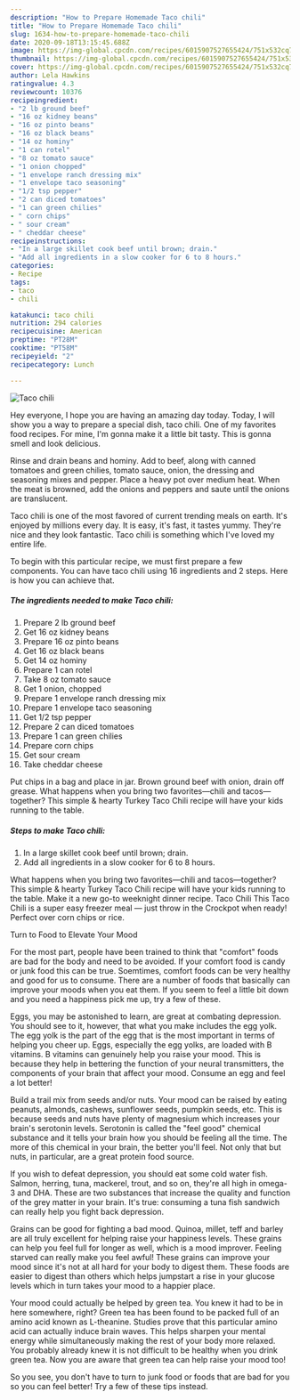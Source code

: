 ```yaml
---
description: "How to Prepare Homemade Taco chili"
title: "How to Prepare Homemade Taco chili"
slug: 1634-how-to-prepare-homemade-taco-chili
date: 2020-09-18T13:15:45.688Z
image: https://img-global.cpcdn.com/recipes/6015907527655424/751x532cq70/taco-chili-recipe-main-photo.jpg
thumbnail: https://img-global.cpcdn.com/recipes/6015907527655424/751x532cq70/taco-chili-recipe-main-photo.jpg
cover: https://img-global.cpcdn.com/recipes/6015907527655424/751x532cq70/taco-chili-recipe-main-photo.jpg
author: Lela Hawkins
ratingvalue: 4.3
reviewcount: 10376
recipeingredient:
- "2 lb ground beef"
- "16 oz kidney beans"
- "16 oz pinto beans"
- "16 oz black beans"
- "14 oz hominy"
- "1 can rotel"
- "8 oz tomato sauce"
- "1 onion chopped"
- "1 envelope ranch dressing mix"
- "1 envelope taco seasoning"
- "1/2 tsp pepper"
- "2 can diced tomatoes"
- "1 can green chilies"
- " corn chips"
- " sour cream"
- " cheddar cheese"
recipeinstructions:
- "In a large skillet cook beef until brown; drain."
- "Add all ingredients in a slow cooker for 6 to 8 hours."
categories:
- Recipe
tags:
- taco
- chili

katakunci: taco chili 
nutrition: 294 calories
recipecuisine: American
preptime: "PT28M"
cooktime: "PT58M"
recipeyield: "2"
recipecategory: Lunch

---
```



![Taco chili](https://img-global.cpcdn.com/recipes/6015907527655424/751x532cq70/taco-chili-recipe-main-photo.jpg)

Hey everyone, I hope you are having an amazing day today. Today, I will show you a way to prepare a special dish, taco chili. One of my favorites food recipes. For mine, I'm gonna make it a little bit tasty. This is gonna smell and look delicious.

Rinse and drain beans and hominy. Add to beef, along with canned tomatoes and green chilies, tomato sauce, onion, the dressing and seasoning mixes and pepper. Place a heavy pot over medium heat. When the meat is browned, add the onions and peppers and saute until the onions are translucent.

Taco chili is one of the most favored of current trending meals on earth. It's enjoyed by millions every day. It is easy, it's fast, it tastes yummy. They're nice and they look fantastic. Taco chili is something which I've loved my entire life.


To begin with this particular recipe, we must first prepare a few components. You can have taco chili using 16 ingredients and 2 steps. Here is how you can achieve that.

<!--inarticleads1-->

##### The ingredients needed to make Taco chili:

1. Prepare 2 lb ground beef
1. Get 16 oz kidney beans
1. Prepare 16 oz pinto beans
1. Get 16 oz black beans
1. Get 14 oz hominy
1. Prepare 1 can rotel
1. Take 8 oz tomato sauce
1. Get 1 onion, chopped
1. Prepare 1 envelope ranch dressing mix
1. Prepare 1 envelope taco seasoning
1. Get 1/2 tsp pepper
1. Prepare 2 can diced tomatoes
1. Prepare 1 can green chilies
1. Prepare  corn chips
1. Get  sour cream
1. Take  cheddar cheese


Put chips in a bag and place in jar. Brown ground beef with onion, drain off grease. What happens when you bring two favorites—chili and tacos—together? This simple &amp; hearty Turkey Taco Chili recipe will have your kids running to the table. 

<!--inarticleads2-->

##### Steps to make Taco chili:

1. In a large skillet cook beef until brown; drain.
1. Add all ingredients in a slow cooker for 6 to 8 hours.


What happens when you bring two favorites—chili and tacos—together? This simple &amp; hearty Turkey Taco Chili recipe will have your kids running to the table. Make it a new go-to weeknight dinner recipe. Taco Chili This Taco Chili is a super easy freezer meal — just throw in the Crockpot when ready! Perfect over corn chips or rice. 

Turn to Food to Elevate Your Mood


For the most part, people have been trained to think that "comfort" foods are bad for the body and need to be avoided. If your comfort food is candy or junk food this can be true. Soemtimes, comfort foods can be very healthy and good for us to consume. There are a number of foods that basically can improve your moods when you eat them. If you seem to feel a little bit down and you need a happiness pick me up, try a few of these.

Eggs, you may be astonished to learn, are great at combating depression. You should see to it, however, that what you make includes the egg yolk. The egg yolk is the part of the egg that is the most important in terms of helping you cheer up. Eggs, especially the egg yolks, are loaded with B vitamins. B vitamins can genuinely help you raise your mood. This is because they help in bettering the function of your neural transmitters, the components of your brain that affect your mood. Consume an egg and feel a lot better!

Build a trail mix from seeds and/or nuts. Your mood can be raised by eating peanuts, almonds, cashews, sunflower seeds, pumpkin seeds, etc. This is because seeds and nuts have plenty of magnesium which increases your brain's serotonin levels. Serotonin is called the "feel good" chemical substance and it tells your brain how you should be feeling all the time. The more of this chemical in your brain, the better you'll feel. Not only that but nuts, in particular, are a great protein food source.

If you wish to defeat depression, you should eat some cold water fish. Salmon, herring, tuna, mackerel, trout, and so on, they're all high in omega-3 and DHA. These are two substances that increase the quality and function of the grey matter in your brain. It's true: consuming a tuna fish sandwich can really help you fight back depression. 

Grains can be good for fighting a bad mood. Quinoa, millet, teff and barley are all truly excellent for helping raise your happiness levels. These grains can help you feel full for longer as well, which is a mood improver. Feeling starved can really make you feel awful! These grains can improve your mood since it's not at all hard for your body to digest them. These foods are easier to digest than others which helps jumpstart a rise in your glucose levels which in turn takes your mood to a happier place.

Your mood could actually be helped by green tea. You knew it had to be in here somewhere, right? Green tea has been found to be packed full of an amino acid known as L-theanine. Studies prove that this particular amino acid can actually induce brain waves. This helps sharpen your mental energy while simultaneously making the rest of your body more relaxed. You probably already knew it is not difficult to be healthy when you drink green tea. Now you are aware that green tea can help raise your mood too!

So you see, you don't have to turn to junk food or foods that are bad for you so you can feel better! Try  a few  of  these  tips  instead.


